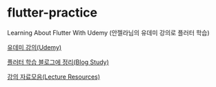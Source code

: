 # flutter-practice
Learning About Flutter With Udemy (안젤라님의 유데미 강의로 플러터 학습)

[유데미 강의(Udemy)](https://www.udemy.com/course/flutter-bootcamp-with-dart/)

[플러터 학습 블로그에 정리(Blog Study)](https://youngest-programming.tistory.com/604?category=996478)

[강의 자료모음(Lecture Resources)](https://github.com/londonappbrewery/Flutter-Course-Resources)
